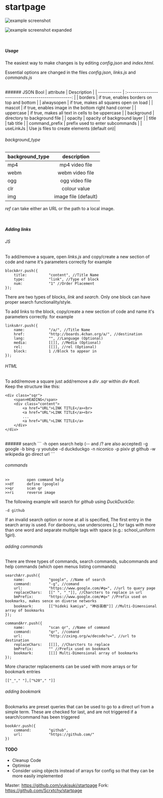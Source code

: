startpage
====

![example screenshot](http://i.imgur.com/Rof7csF.png)

![example screenshot expanded](http://i.imgur.com/1xlJZfh.png)


<br>

##### Usage
The easiest way to make changes is by editing _config.json_ and _index.html_.


Essential options are changed in the files _config.json_, _links.js_ and _commands.js_

<br>
###### JSON Bool
| attribute    | Description                                        |
| ------------ | :--------------------------------------------------: |
| borders      | if true, enables borders on top and bottom                    |
| alwaysopen   | if true, makes all squares open on load                       |
| mascot       | if true, enables image in the bottom right hand corner        |
| uppercase    | if true, makes all text in cells to be uppercase              |
| background   | directory to background file                         |
| opacity      | opacity of background layer |
| title        | tab title |
| command_prefix | prefix used to enter subcommands |
| useLinkJs     | Use js files to create elements (default on)|


###### background_type 
| background_type | description |
|--------------| :-------------------------------:|
| mp4 | mp4 video file |
| webm | webm video file |
| ogg | ogg video file |
| clr | colour value |
| img | image file (default)|


_ref_ can take either an URL or the path to a local image.

<br>


##### Adding links

###### JS
To add/remove a square, open _links.js_ and copy/create a new section of code and name it's parameters correctly
for example
```
blockArr.push({
	title:			"content", //Title Name
	type:			"link", //Type of block
	num:			"1" //Order Placement
});
```

There are two types of blocks, _link_ and _search_.
Only one block can have proper search functionality/style.

To add links to the block, copy/create a new section of code and name it's parameters correctly.
for example
```
linksArr.push({
	name:			"/a/", //Title Name
	href:			"http://boards.4chan.org/a/", //destination
    lang:			"", //Language (Optional)
	media:			[[]], //Media (Optional)
	rel:			[[]], //rel (Optional)
	block:			1 //Block to appear in
});
```

###### HTML
To add/remove a square just add/remove a _div .sqr_ within _div #cell_.<br>
Keep the structure like this:
```
<div class="sqr">
    <span>HEADING</span>
    <div class="content">
        <a href="URL">LINK TITLE</a><br>
        <a href="URL">LINK TITLE</a><br>
        ...
        <a href="URL">LINK TITLE</a>
    </div>
</div>
```

<br>
###### search
```
-h      open search help (-- and /? are also accepted)
-g      google
-b      bing
-y      youtube
-d      duckduckgo
-n      niconico
-p      pixiv
gt      github
-w      wikipedia
go      direct url
```

###### commands
```
>>        open command help
>>df      define (google)
>>qr      scan qr
>>ri      reverse image
```


The following example will search for _github_ using _DuckDuckGo_:
```
-d github
```
If an invalid search option or none at all is specified, The first entry in the search array is used.
For danbooru, use underscores (_) for tags with more than one word and separate multiple tags with space (e.g.: school_uniform 1girl).

###### adding commands

There are three types of commands, search commands, subcommands and help commands (which open menus listing commands)
```
searchArr.push({
	name:			"google", //Name of search
	command:		"-g", //comand
	url: 			"https://www.google.com/#q=", //url to query page
	replaceChars: 	[[" ", "_"]], //Charcters to replace in url
	bmPrefix:		"https://www.google.com/#q=" //Prefix used on bookmarks, makes sence on diverse networks
	bookmark:		[["hideki kamiya", "神谷英樹"]] //Multi-Dimensional array of bookmarks
});
```

```
commandArr.push({
	name:			"scan qr", //Name of command
	command:		"qr", //comand
	url: 			"http://zxing.org/w/decode?u=", //url to destination
	replaceChars: 	[[]], //Charcters to replace
	bmPrefix:		"" //Prefix used on bookmark
	bookmark:		[[]] Multi-Dimensional array of bookmarks
});
```

More character replacements can be used with more arrays or for bookmark entries
```
[["_"," "],["%20"," "]]
```

###### adding bookmark

Bookmarks are preset queries that can be used to go to a direct url from a simple term. These are checked for last, and are not triggered if a search/command has been triggered

```
bookArr.push({
	command:		"github",
	url:			"https://github.com/"
})
```



#### TODO

* Cleanup Code
* Optimise
* Consider using objects instead of arrays for config so that they can be more easily implemented

Master: https://github.com/yukisuki/startpage
Fork: https://github.com/Scrxtchy/startpage